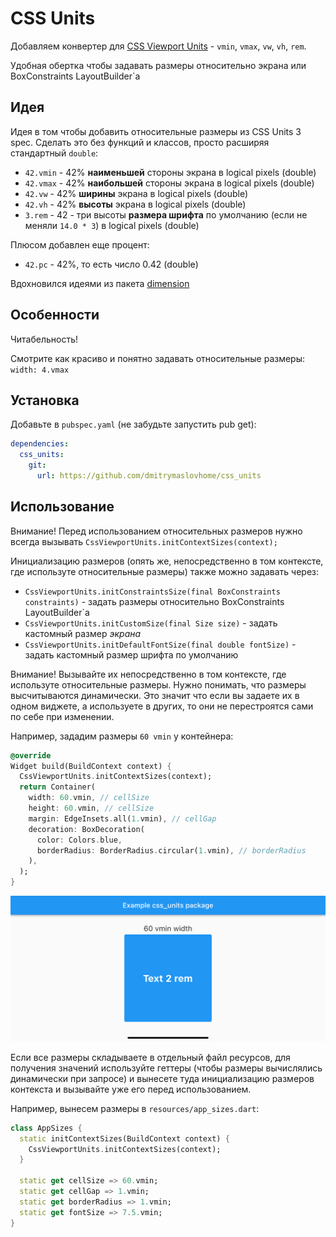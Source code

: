 # CSS Units

Добавляем конвертер для [CSS Viewport Units](https://learn.javascript.ru/css-units#otnositelno-ekrana-vw-vh-vmin-vmax) - `vmin`, `vmax`, `vw`, `vh`, `rem`.

Удобная обертка чтобы задавать размеры относительно экрана
или BoxConstraints LayoutBuilder`а

## Идея

Идея в том чтобы добавить относительные размеры из CSS Units 3 spec.
Сделать это без функций и классов, просто расширяя стандартный `double`:

- `42.vmin` - 42% **наименьшей** стороны экрана в logical pixels (double)
- `42.vmax` - 42% **наибольшей** стороны экрана в logical pixels (double)
- `42.vw` - 42% **ширины** экрана в logical pixels (double)
- `42.vh` - 42% **высоты** экрана в logical pixels (double)
- `3.rem` - 42 - три высоты **размера шрифта** по умолчанию (если не меняли `14.0 * 3`) в logical pixels (double)

Плюсом добавлен еще процент:

- `42.pc` - 42%, то есть число 0.42  (double)

Вдохновился идеями из пакета [dimension](https://pub.dev/packages/dimension)

## Особенности

Читабельность!

Смотрите как красиво и понятно задавать относительные размеры: `width: 4.vmax`

## Установка

Добавьте в `pubspec.yaml` (не забудьте запустить pub get):

```yaml
dependencies:
  css_units:
    git:
      url: https://github.com/dmitrymaslovhome/css_units
```

## Использование

Внимание! Перед использованием относительных размеров нужно всегда вызывать
`CssViewportUnits.initContextSizes(context);`

Инициализацию размеров (опять же, непосредственно в том контексте,
где используте относительные размеры) также можно задавать через:

- `CssViewportUnits.initConstraintsSize(final BoxConstraints constraints)` - задать размеры относительно BoxConstraints LayoutBuilder`а
- `CssViewportUnits.initCustomSize(final Size size)` - задать кастомный размер *экрана*
- `CssViewportUnits.initDefaultFontSize(final double fontSize)` - задать кастомный размер шрифта по умолчанию

Внимание! Вызывайте их непосредственно в том контексте, где используте относительные размеры.
Нужно понимать, что размеры высчитываются динамически. Это значит что если вы задаете
их в одном виджете, а используете в других, то они не перестроятся сами по себе при изменении.

Например, зададим размеры `60 vmin` у контейнера:

```dart
@override
Widget build(BuildContext context) {
  CssViewportUnits.initContextSizes(context);
  return Container(
    width: 60.vmin, // cellSize
    height: 60.vmin, // cellSize
    margin: EdgeInsets.all(1.vmin), // cellGap
    decoration: BoxDecoration(
      color: Colors.blue,
      borderRadius: BorderRadius.circular(1.vmin), // borderRadius
    ),
  );
}
```

![](.github/example.png)

Если все размеры складываете в отдельный файл ресурсов, для получения
значений используйте геттеры (чтобы размеры вычислялись динамически при запросе)
и вынесете туда инициализацию размеров контекста и вызывайте уже его перед использованием.

Например, вынесем размеры в `resources/app_sizes.dart`:

```dart
class AppSizes {
  static initContextSizes(BuildContext context) {
    CssViewportUnits.initContextSizes(context);
  }

  static get cellSize => 60.vmin;
  static get cellGap => 1.vmin;
  static get borderRadius => 1.vmin;
  static get fontSize => 7.5.vmin;
}
```
